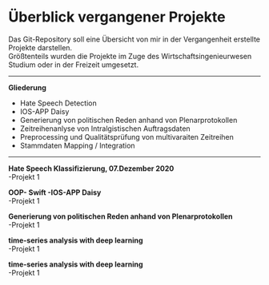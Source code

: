 # Überblick vergangener Projekte

Das Git-Repository soll eine Übersicht von mir in der Vergangenheit erstellte Projekte darstellen.<br>
Größtenteils wurden die Projekte im Zuge des Wirtschaftsingenieurwesen Studium oder in der Freizeit umgesetzt. <br>
<hr>
<p> <b>Gliederung</b>
<ul>
  <li>Hate Speech Detection</li>
  <li>IOS-APP Daisy</li>
  <li>Generierung von politischen Reden anhand von Plenarprotokollen</</li>
  <li>Zeitreihenanlyse von Intralgistischen Auftragsdaten</li>
  <li>Preprocessing und Qualitätsprüfung von multivaraiten Zeitreihen</li>
  <li>Stammdaten Mapping / Integration</li>
</ul>
<hr>

<b>Hate Speech Klassifizierung, 07.Dezember 2020 </b>
<br>
-Projekt 1
<br>

<b>OOP- Swift -IOS-APP Daisy</b>
<br>
-Projekt 1
<br>


<b>Generierung von politischen Reden anhand von Plenarprotokollen</b>
<br>
-Projekt 1
<br>


<b>time-series analysis with deep learning</b>
<br>
-Projekt 1
<br>

<b>time-series analysis with deep learning</b>
<br>
-Projekt 1
<br>

